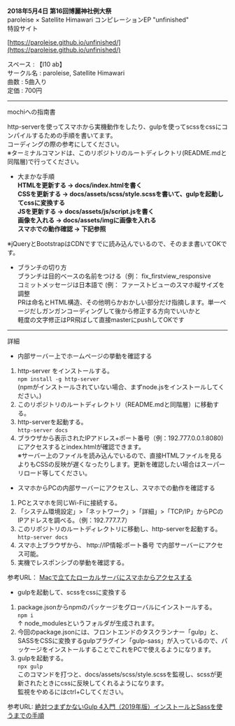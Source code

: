**2018年5月4日 第16回博麗神社例大祭**  
paroleise × Satellite Himawari コンピレーションEP
"unfinished"  
特設サイト

[https://paroleise.github.io/unfinished/](https://paroleise.github.io/unfinished/)  

スペース : 【I10 ab】  
サークル名 : paroleise, Satellite Himawari  
曲数 : 5曲入り  
定価 : 700円  




***
mochiへの指南書  

http-serverを使ってスマホから実機動作をしたり、gulpを使ってscssをcssにコンパイルするための手順を書いてます。  
コーディングの際の参考にしてください。  
※ターミナルコマンドは、このリポジトリのルートディレクトリ(README.mdと同階層)で行ってください。

* 大まかな手順  
**HTMLを更新する → docs/index.htmlを書く**  
**CSSを更新する → docs/assets/scss/style.scssを書いて、gulpを起動してcssに変換する**  
**JSを更新する → docs/assets/js/script.jsを書く**  
**画像を入れる → docs/assets/imgに画像を入れる**  
**スマホでの動作確認 → 下記参照**

※jQueryとBootstrapはCDNですでに読み込んでいるので、そのまま書いてOKです。

* ブランチの切り方  
ブランチは目的ベースの名前をつける（例： fix_firstview_responsive  
コミットメッセージは日本語で  (例： ファーストビューのスマホ縦サイズを調整  
PRは命名とHTML構造、その他明らかおかしい部分だけ指摘します。単一ページだしガンガンコーディングして後から修正する方向でいいかと  
軽度の文字修正はPR飛ばして直接masterにpushしてOKです  

***
詳細  

* 内部サーバー上でホームページの挙動を確認する  
1. http-server をインストールする。  
`npm install -g http-server`  
(npmがインストールされていない場合、まずnode.jsをインストールしてください。)
2. このリポジトリのルートディレクトリ（README.mdと同階層）に移動する。  
3. http-serverを起動する。  
`http-server docs`  
4. ブラウザから表示されたIPアドレス+ポート番号（例：192.777.0.0.1:8080)にアクセスするとindex.htmlが確認できます。  
※サーバー上のファイルを読み込んでいるので、直接HTMLファイルを見るよりもCSSの反映が遅くなったりします。更新を確認したい場合はスーパーリロード等してください。

* スマホからPCの内部サーバーにアクセスし、スマホでの動作を確認する  
1. PCとスマホを同じWi-Fiに接続する。
2. 「システム環境設定」>「ネットワーク」>「詳細」>「TCP/IP」からPCのIPアドレスを調べる。（例：192.777.7.7）
3. このリポジトリのルートディレクトリに移動し、http-serverを起動する。  
`http-server docs`
4. スマホ上ブラウザから、 http://IP情報:ポート番号 で内部サーバーにアクセス可能。
5. 実機でレスポンシブの挙動を確認する。

参考URL：
[Macで立てたローカルサーバにスマホからアクセスする](https://qiita.com/shh-nkmr/items/ca134c6e39df6ecf9d4b)

* gulpを起動して、scssをcssに変換する  
1. package.jsonからnpmのパッケージをグローバルにインストールする。  
`npm i`  
↑ node_modulesというフォルダが生成されます。
2. 今回のpackage.jsonには、フロントエンドのタスクランナー「gulp」と、SASSをCSSに変換するgulpプラグイン「gulp-sass」が入っているので、パッケージをインストールすることでこれをPCで使えるようになります。
3. gulpを起動する。  
`npx gulp`  
このコマンドを打つと、docs/assets/scss/style.scssを監視し、scssが更新されたときにcssに反映してくれるようになります。  
監視をやめるにはctrl+Cしてください。

参考URL:
[絶対つまずかないGulp 4入門（2019年版）インストールとSassを使うまでの手順](https://ics.media/entry/3290/)
